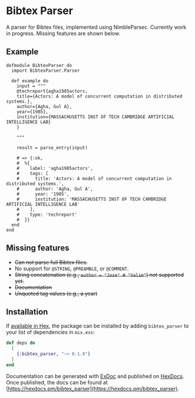 # Bibtex Parser

A parser for Bibtex files, implemented using NimbleParsec. Currently work in progress. Missing features are shown below.

## Example

```
defmodule BibtexParser do
  import BibtexParser.Parser

  def example do
    input = """
    @techreport{agha1985actors,
    title={Actors: A model of concurrent computation in distributed systems.},
    author={Agha, Gul A},
    year={1985},
    institution={MASSACHUSETTS INST OF TECH CAMBRIDGE ARTIFICIAL INTELLIGENCE LAB}
    }

    """

    result = parse_entry(input)

    # => {:ok,
    #  %{
    #    label: 'agha1985actors',
    #    tags: [
    #      title: 'Actors: A model of concurrent computation in distributed systems.',
    #      author: 'Agha, Gul A',
    #      year: '1985',
    #      institution: 'MASSACHUSETTS INST OF TECH CAMBRIDGE ARTIFICIAL INTELLIGENCE LAB'
    #    ],
    #    type: 'techreport'
    #  }}
  end
end

```

## Missing features

 - ~~Can not parse full Bibtex files.~~
 - No support for `@STRING`, `@PREAMBLE`, or `@COMMENT`.
 - ~~String concatenation (e.g., `author = "Jose" # "Valim"`) not supported yet.~~
 - ~~Documentation~~
 - ~~Unquoted tag values (e.g., a year)~~


## Installation

If [available in Hex](https://hex.pm/docs/publish), the package can be installed
by adding `bibtex_parser` to your list of dependencies in `mix.exs`:

```elixir
def deps do
  [
    {:bibtex_parser, "~> 0.1.0"}
  ]
end
```

Documentation can be generated with [ExDoc](https://github.com/elixir-lang/ex_doc)
and published on [HexDocs](https://hexdocs.pm). Once published, the docs can
be found at [https://hexdocs.pm/bibtex_parser](https://hexdocs.pm/bibtex_parser).

